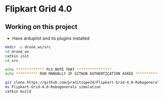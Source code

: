 # Flipkart Grid 4.0

## Working on this project
* Have ardupilot and its plugins installed
```bash
mkdir -p drone_ws/src
cd drone_ws
catkin init
cd src

echo ************* PLS NOTE THAT ****************
echo ********** RUN MANUALLY IF GITHUB AUTHENTICATION ASKED ***********

git clone https://github.com/pranitzope24/Flipkart-Grid-4.0-Robogenerals.git
mv Flipkart-Grid-4.0-Robogenerals simulation
catkin build
```

